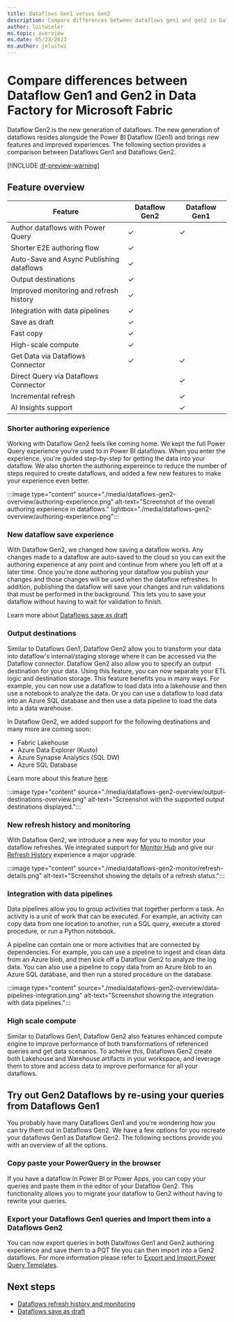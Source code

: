 ```yaml
---
title: Dataflows Gen1 versus Gen2
description: Compare differences between dataflows gen1 and gen2 in Data Factory for Microsoft Fabric.
author: luitwieler
ms.topic: overview
ms.date: 05/23/2023
ms.author: jeluitwi
---
```


# Compare differences between Dataflow Gen1 and Gen2 in Data Factory for Microsoft Fabric

Dataflow Gen2 is the new generation of dataflows. The new generation of dataflows resides alongside the Power BI Dataflow (Gen1) and brings new features and improved experiences. The following section provides a comparison between Dataflows Gen1 and Dataflows Gen2.

[!INCLUDE [df-preview-warning](includes/data-factory-preview-warning.md)]

## Feature overview

| Feature |   Dataflow Gen2 |  Dataflow Gen1 |
|--------|---|---|
| Author dataflows with Power Query  | ✓ | ✓ |
| Shorter E2E authoring flow | ✓ |  |
| Auto-Save and Async Publishing dataflows | ✓ |  |
| Output destinations  | ✓  |   |
| Improved monitoring and refresh history       | ✓ |   |
| Integration with data pipelines     | ✓  |   |
| Save as draft       | ✓ |   |
| Fast copy       | ✓  |   |
| High-scale compute     | ✓ |   |
| Get Data via Dataflows Connector | ✓ | ✓ |
| Direct Query via Dataflows Connector |  | ✓ |
| Incremental refresh       |   | ✓ |
| AI Insights support |  | ✓ |

### Shorter authoring experience

Working with Dataflow Gen2 feels like coming home. We kept the full Power Query experience you're used to in Power BI dataflows. When you enter the experience, you're guided step-by-step for getting the data into your dataflow. We also shorten the authoring expereince to reduce the number of steps required to create dataflows, and added a few new features to make your experience even better.

:::image type="content" source="./media/dataflows-gen2-overview/authoring-experience.png" alt-text="Screenshot of the overall authoring experience in dataflows." lightbox="./media/dataflows-gen2-overview/authoring-experience.png":::

### New dataflow save experience

With Dataflow Gen2, we changed how saving a dataflow works. Any changes made to a dataflow are auto-saved to the cloud so you can exit the authoring experience at any point and continue from where you left off at a later time. Once you're done authoring your dataflow you publish your changes and those changes will be used when the dataflow refreshes. In addition, publishing the dataflow will save your changes and run validations that must be performed in the background.  This lets you to save your dataflow without having to wait for validation to finish. 

Learn more about [Dataflows save as draft](dataflows-gen2-save-draft.md)

### Output destinations

Similar to Dataflows Gen1, Dataflow Gen2 allow you to transform your data into dataflow's internal/staging storage where it can be accessed via the Dataflow connector. Dataflow Gen2 also allow you to specify an output destination for your data. Using this feature, you can now separate your ETL logic and destination storage. This feature benefits you in many ways. For example, you can now use a dataflow to load data into a lakehouse and then use a notebook to analyze the data. Or you can use a dataflow to load data into an Azure SQL database and then use a data pipeline to load the data into a data warehouse.

In Dataflow Gen2, we added support for the following destinations and many more are coming soon:

- Fabric Lakehouse
- Azure Data Explorer (Kusto)
- Azure Synapse Analytics (SQL DW)
- Azure SQL Database

Learn more about this feature [here](dataflows-gen2-overview.md).

:::image type="content" source="./media/dataflows-gen2-overview/output-destinations-overview.png" alt-text="Screenshot with the supported output destinations displayed.":::

### New refresh history and monitoring

With Dataflow Gen2, we introduce a new way for you to monitor your dataflow refreshes. We integrated support for [Monitor Hub](../placeholder.md) and give our [Refresh History](./dataflows-gen2-monitor.md) experience a major upgrade.

:::image type="content" source="./media/dataflows-gen2-monitor/refresh-details.png" alt-text="Screenshot showing the details of a refresh status.":::

### Integration with data pipelines

Data pipelines allow you to group activities that together perform a task. An activity is a unit of work that can be executed. For example, an activity can copy data from one location to another, run a SQL query, execute a stored procedure, or run a Python notebook.

A pipeline can contain one or more activities that are connected by dependencies. For example, you can use a pipeline to ingest and clean data from an Azure blob, and then kick off a Dataflow Gen2 to analyze the log data. You can also use a pipeline to copy data from an Azure blob to an Azure SQL database, and then run a stored procedure on the database.

:::image type="content" source="./media/dataflows-gen2-overview/data-pipelines-integration.png" alt-text="Screenshot showing the integration with data pipelines.":::

### High scale compute

Similar to Dataflows Gen1, Dataflow Gen2 also features enhanced compute engine to improve performance of both transformations of referenced queries and get data scenarios. To acheive this, Dataflows Gen2 create both Lakehouse and Warehouse artifacts in your workspace, and leverage them to store and access data to improve performance for all your dataflows.

## Try out Gen2 Dataflows by re-using your queries from Dataflows Gen1

You probably have many Dataflows Gen1 and you're wondering how you can try them out in Dataflows Gen2. We have a few options for you recreate your dataflows Gen1 as Dataflow Gen2. The following sections provide you with an overview of all the options.

### Copy paste your PowerQuery in the browser

If you have a dataflow in Power BI or Power Apps, you can copy your queries and paste them in the editor of your Dataflow Gen2. This functionality allows you to migrate your dataflow to Gen2 without having to rewrite your queries.

### Export your Dataflows Gen1 queries and Import them into a Dataflows Gen2 

You can now export queries in both Datalfows Gen1 and Gen2 authoring experience and save them to a PQT file you can then import into a Gen2 dataflows. For more information please refer to [Export and Import Power Query Templates](./dataflows-gen2-monitor.md).

## Next steps

- [Dataflows refresh history and monitoring](dataflows-gen2-monitor.md)
- [Dataflows save as draft](dataflows-gen2-save-draft.md)
